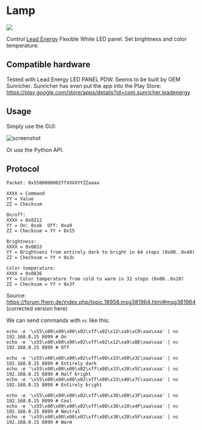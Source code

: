 # Lamp 

![](https://user-images.githubusercontent.com/2480569/31863899-b5b2c60e-b754-11e7-95b8-946b5547ac92.png) 

Control [Lead Energy](https://www.lead-energy.com/) Flexible White LED panel. Set brightness and color temperature.

## Compatible hardware

Tested with Lead Energy LED PANEL PDW. Seems to be built by OEM Sunricher. Sunricher has even put the app into the Play Store: https://play.google.com/store/apps/details?id=com.sunricher.leadenergy

## Usage

Simply use the GUI:

![screenshot](https://user-images.githubusercontent.com/2480569/31863842-a7980c74-b753-11e7-8fbf-abdff9407dd5.png)

Or use the Python API.

## Protocol


```
Packet: 0x5500000002ffXXXXYYZZaaaa

XXXX = Command
YY = Value
ZZ = Checksum

On/off:
XXXX = 0x0212
YY = On: 0xab  Off: 0xa9
ZZ = Checksum = YY + 0x15

Brightness:
XXXX = 0x0833 
YY = Brightness from entirely dark to bright in 64 steps (0x00..0x40)
ZZ = Checksum = YY + 0x3c

Color temperature:
XXXX = 0x0836 
YY = Color temperatore from cold to warm in 32 steps (0x00..0x20)
ZZ = Checksum = YY + 0x3f
```

Source: https://forum.fhem.de/index.php/topic,18958.msg381964.html#msg381964 (corrected version here)

We can send commands with `nc` like this:

```
echo -e '\x55\x00\x00\x00\x02\xff\x02\x12\xab\xC0\xaa\xaa' | nc 192.168.0.15 8899 # On
echo -e '\x55\x00\x00\x00\x02\xff\x02\x12\xa9\xBE\xaa\xaa' | nc 192.168.0.15 8899 # Off

echo -e '\x55\x00\x00\x00\x02\xff\x08\x33\x00\x3C\xaa\xaa' | nc 192.168.0.15 8899 # Entirely dark
echo -e '\x55\x00\x00\x00\x02\xff\x08\x33\x20\x5C\xaa\xaa' | nc 192.168.0.15 8899 # Half bright
echo -e '\x55\x00\x00\x00\x02\xff\x08\x33\x40\x7C\xaa\xaa' | nc 192.168.0.15 8899 # Entirely bright

echo -e '\x55\x00\x00\x00\x02\xff\x08\x36\x00\x3F\xaa\xaa' | nc 192.168.0.15 8899 # Cool
echo -e '\x55\x00\x00\x00\x02\xff\x08\x36\x10\x4F\xaa\xaa' | nc 192.168.0.15 8899 # Neutral
echo -e '\x55\x00\x00\x00\x02\xff\x08\x36\x20\x5F\xaa\xaa' | nc 192.168.0.15 8899 # Warm
```
